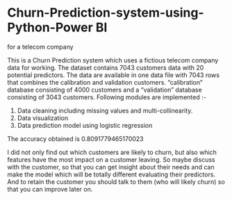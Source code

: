 # Churn-Prediction-system-using-Python-Power BI
for a telecom company

This is a Churn Prediction system which uses a fictious telecom company data for working. The dataset contains 7043 customers data with 20 potential predictors. The data are available in one data file with 7043 rows that combines the calibration and validation customers. “calibration” database consisting of 4000 customers and a “validation” database consisting of 3043 customers.
Following modules are implemented :-
1. Data cleaning including missing values and multi-collinearity.
2. Data visualization
3. Data prediction model using logistic regression

The accuracy obtained is 0.8091779465170023

I did not only find out which customers are likely to churn, but also which features have the most impact on a customer leaving. So maybe discuss with the customer, so that you can get insight about their needs and can make the model which will be totally different evaluating their predictors. And to retain the customer you should talk to them (who will likely churn) so that you can improve later on.
